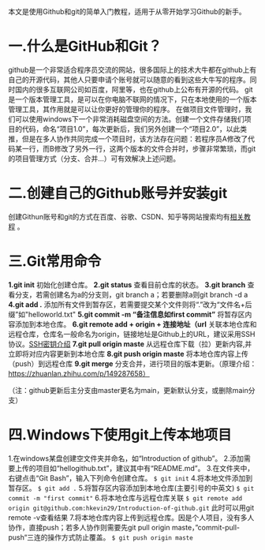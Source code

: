 本文是使用Github和git的简单入门教程，适用于从零开始学习Github的新手。
# 一.什么是GitHub和Git？
github是一个非常适合程序员交流的网站，很多国际上的技术大牛都在github上有自己的开源代码，其他人只要申请个账号就可以随意的看到这些大牛写的程序。同时国内的很多互联网公司如百度，阿里等，也在github上公布有开源的代码。
git是一个版本管理工具，是可以在你电脑不联网的情况下，只在本地使用的一个版本管理工具，其作用就是可以让你更好的管理你的程序。
在做项目文件管理时，我们可以使用windows下一个非常消耗磁盘空间的方法。创建一个文件存储我们项目的代码，命名“项目1.0”，每次更新后，我们另外创建一个“项目2.0”，以此类推，但是在多人协作共同完成一个项目时，该方法存在问题：若程序员A修改了代码某一行，而B修改了另外一行，这两个版本的文件合并时，步骤非常繁琐，而git的项目管理方式（分支、合并...）可有效解决上述问题。

# 二.创建自己的Github账号并安装git
创建Githun账号和git的方式在百度、谷歌、CSDN、知乎等网站搜索均有[相关教程](https://www.zhihu.com/question/20070065/answer/1879847761) 。

# 三.Git常用命令

**1.git init**
	初始化创建仓库。
**2.git status**
	查看目前仓库的状态。
**3.git branch**
	查看分支，若需创建名为a的分支则，git branch a；若要删除a则git branch -d a
**4.git add .**
	添加所有文件到暂存区，若需要提交某个文件则将“.”改为“文件名+后缀”如"helloworld.txt"
**5.git commit -m “备注信息如first commit”**
	将暂存区内容添加到本地仓库。
**6.git remote add + origin + 连接地址（url**
	关联本地仓库和远程仓库，仓库名一般命名为origin，链接地址是Github上的URL，建议采用SSH协议。[SSH密钥介绍](https://zhuanlan.zhihu.com/p/134349361)
**7.git pull origin maste**
	从远程仓库下载（拉）更新内容,并立即将对应内容更新到本地仓库
**8.git push origin maste**
	将本地仓库内容上传（push）到远程仓库
**9.git merge**
	分支合并，进行项目的版本更新。（原理介绍：https://zhuanlan.zhihu.com/p/149287658）

（注：github更新后主分支由master更名为main，更新默认分支，或删除main分支）
# 四.Windows下使用git上传本地项目
1.在windows某盘创建空文件夹并命名，如“Introduction of github”。
2.添加需要上传的项目如“hellogithub.txt”，建议其中有“README.md”。
3.在文件夹中，右键点击“Git Bash”，输入下列命令创建仓库。
`$ git init`
4.将本地文件添加到暂存区。
`$ git add .`
5.将暂存区内容添加到本地仓库(主要引号的中英文)
`$ git commit -m "first commit"`
6.将本地仓库与远程仓库关联
`$ git remote add origin git@github.com:hkevin29/Introduction-of-github.git`
此时可以用git remote -v查看结果
7.将本地仓库内容上传到远程仓库。因是个人项目，没有多人协作，直接push；若多人协作则需要先git pull origin maste，”commit-pull-push“三连的操作方式防止覆盖。
`$ git push origin maste`

